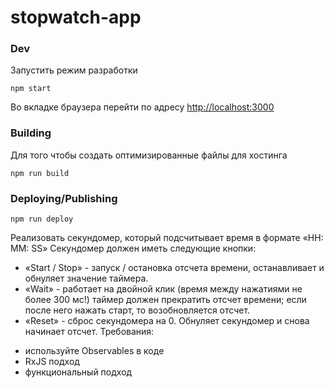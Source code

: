 # stopwatch-app

### Dev

Запустить режим разработки

```shell
npm start
```

Во вкладке браузера перейти по адресу [http://localhost:3000](http://localhost:3000)

### Building

Для того чтобы создать оптимизированные файлы для хостинга

```shell
npm run build
```

### Deploying/Publishing

```shell
npm run deploy
```

Реализовать секундомер, который подсчитывает время в формате «HH: MM: SS» Секундомер должен иметь
следующие кнопки:

- «Start / Stop» - запуск / остановка отсчета времени, останавливает и обнуляет значение таймера.
- «Wait» - работает на двойной клик (время между нажатиями не более 300 мс!) таймер должен
  прекратить отсчет времени; если после него нажать старт, то возобновляется отсчет.
- «Reset» - сброс секундомера на 0. Обнуляет секундомер и снова начинает отсчет. Требования:

* используйте Observables в коде
* RxJS подход
* функциональный подход
